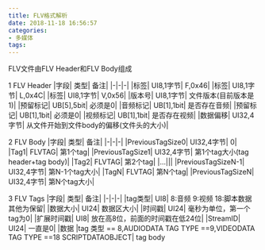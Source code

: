 ```yaml
---
title: FLV格式解析
date: 2018-11-18 16:56:57
categories:
- 多媒体
tags:
---
```

FLV文件由FLV Header和FLV Body组成

1  FLV Header
|字段|	类型|	备注|
|-|-|-|
|标签|	UI8,1字节|	F,0x46|
|标签|	UI8,1字节|	L,0x4C|
|标签|	UI8,1字节|	V,0x56|
|版本号|	UI8,1字节|	文件版本(目前版本是1)|
|预留标记|	UB[5],5bit|	必须是0|
|音频标记|	UB[1],1bit|	是否存在音频|
|预留标记|	UB[1],1bit|	必须是0|
|视频标记|	UB[1],1bit|	是否存在视频|
|数据偏移|	UI32,4字节|	从文件开始到文件body的偏移(文件头的大小)|

2  FLV Body
|字段|	类型|	备注|
|-|-|-|
|PreviousTagSize0|	UI32,4字节|	0|
|Tag1|	FLVTAG|	第1个tag|
|PreviousTagSize1|	UI32,4字节|	第1个tag大小(tag header+tag body)|
|Tag2|	FLVTAG|	第2个tag|
|...|||
|PreviousTagSizeN-1|	UI32,4字节|	第N-1个tag大小|
|TagN|	FLVTAG|	第N个tag|
|PreviousTagSizeN|	UI32,4字节|	第N个tag大小|

3  FLV Tags
|字段|	类型|	备注|
|-|-|-|
|tag类型|	UI8|	8:音频 9:视频 18:脚本数据 其他为保留|
|数据大小|	UI24|	数据区大小|
|时间戳|	UI24|	毫秒为单位，第一个tag为0|
|扩展时间戳|	UI8|	放在高8位，前面的时间戳在低24位|
|StreamID|	UI24|	一直是0|
|数据	|tag 类型 ==  8,AUDIODATA TAG TYPE ==9,VIDEODATA TAG TYPE ==18 SCRIPTDATAOBJECT|	tag body
